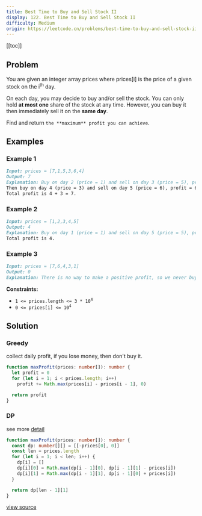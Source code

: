 ```yaml
---
title: Best Time to Buy and Sell Stock II
display: 122. Best Time to Buy and Sell Stock II
difficulty: Medium
origin: https://leetcode.cn/problems/best-time-to-buy-and-sell-stock-ii
---
```


[[toc]]

## Problem

You are given an integer array prices where prices[i] is the price of a given stock on the i<sup>th</sup> day.

On each day, you may decide to buy and/or sell the stock. You can only hold **at most one** share of the stock at any time. However, you can buy it then immediately sell it on the **same day**.

Find and return `the **maximum** profit you can achieve`.

## Examples

### Example 1

```md
Input: prices = [7,1,5,3,6,4]
Output: 7
Explanation: Buy on day 2 (price = 1) and sell on day 3 (price = 5), profit = 5-1 = 4.
Then buy on day 4 (price = 3) and sell on day 5 (price = 6), profit = 6-3 = 3.
Total profit is 4 + 3 = 7.
```

### Example 2

```md
Input: prices = [1,2,3,4,5]
Output: 4
Explanation: Buy on day 1 (price = 1) and sell on day 5 (price = 5), profit = 5-1 = 4.
Total profit is 4.
```

### Example 3

```md
Input: prices = [7,6,4,3,1]
Output: 0
Explanation: There is no way to make a positive profit, so we never buy the stock to achieve the maximum profit of 0.
```

**Constraints:**

- <code>1 &lt;= prices.length &lt;= 3 * 10<sup>4</sup></code>
- <code>0 &lt;= prices[i] &lt;= 10<sup>4</sup></code>

## Solution

### Greedy

collect daily profit, if you lose money, then don't buy it.

```ts
function maxProfit(prices: number[]): number {
  let profit = 0
  for (let i = 1; i < prices.length; i++)
    profit += Math.max(prices[i] - prices[i - 1], 0)

  return profit
}
```

### DP

see more [detail](/algorithms/dynamic-programming/122)

```ts
function maxProfit(prices: number[]): number {
  const dp: number[][] = [[-prices[0], 0]]
  const len = prices.length
  for (let i = 1; i < len; i++) {
    dp[i] = []
    dp[i][0] = Math.max(dp[i - 1][0], dp[i - 1][1] - prices[i])
    dp[i][1] = Math.max(dp[i - 1][1], dp[i - 1][0] + prices[i])
  }

  return dp[len - 1][1]
}
```

[view source](https://leetcode.cn/problems/best-time-to-buy-and-sell-stock-ii)
